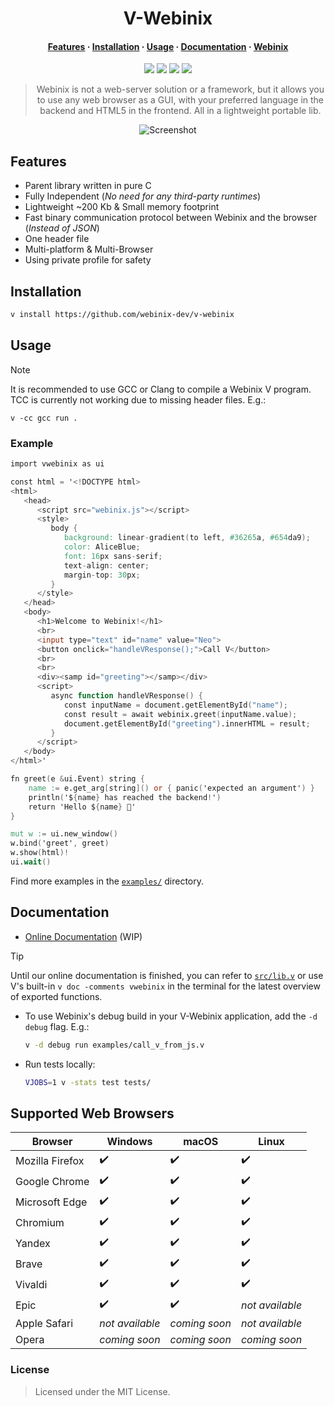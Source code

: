 <div align="center">

# V-Webinix

#### [Features](#features) · [Installation](#installation) · [Usage](#usage) · [Documentation](#documentation) · [Webinix](https://github.com/webinix-dev/webinix)

[build-status]: https://img.shields.io/github/actions/workflow/status/webinix-dev/v-webinix/ci.yml?branch=main&style=for-the-badge&logo=V&labelColor=414868&logoColor=C0CAF5
[last-commit]: https://img.shields.io/github/last-commit/webinix-dev/v-webinix?style=for-the-badge&logo=github&logoColor=C0CAF5&labelColor=414868
[release-version]: https://img.shields.io/github/v/release/webinix-dev/v-webinix?style=for-the-badge&logo=webtrees&logoColor=C0CAF5&labelColor=414868&color=7664C6
[license]: https://img.shields.io/github/license/webinix-dev/v-webinix?style=for-the-badge&logo=opensourcehardware&label=License&logoColor=C0CAF5&labelColor=414868&color=8c73cc

[![][build-status]](https://github.com/webinix-dev/v-webinix/actions?query=branch%3Amain)
[![][last-commit]](https://github.com/webinix-dev/v-webinix/pulse)
[![][release-version]](https://github.com/webinix-dev/v-webinix/releases/latest)
[![][license]](https://github.com/webinix-dev/v-webinix/blob/main/LICENSE)

> Webinix is not a web-server solution or a framework, but it allows you to use any web browser as a GUI, with your preferred language in the backend and HTML5 in the frontend. All in a lightweight portable lib.

![Screenshot](https://github.com/webinix-dev/webinix/assets/34311583/57992ef1-4f7f-4d60-8045-7b07df4088c6)

</div>

## Features

- Parent library written in pure C
- Fully Independent (_No need for any third-party runtimes_)
- Lightweight ~200 Kb & Small memory footprint
- Fast binary communication protocol between Webinix and the browser (_Instead of JSON_)
- One header file
- Multi-platform & Multi-Browser
- Using private profile for safety

## Installation

```sh
v install https://github.com/webinix-dev/v-webinix
```

## Usage

> [!NOTE]
> It is recommended to use GCC or Clang to compile a Webinix V program.
> TCC is currently not working due to missing header files. E.g.:
>
> ```
> v -cc gcc run .
> ```

### Example

```v
import vwebinix as ui

const html = '<!DOCTYPE html>
<html>
   <head>
      <script src="webinix.js"></script>
      <style>
         body {
            background: linear-gradient(to left, #36265a, #654da9);
            color: AliceBlue;
            font: 16px sans-serif;
            text-align: center;
            margin-top: 30px;
         }
      </style>
   </head>
   <body>
      <h1>Welcome to Webinix!</h1>
      <br>
      <input type="text" id="name" value="Neo">
      <button onclick="handleVResponse();">Call V</button>
      <br>
      <br>
      <div><samp id="greeting"></samp></div>
      <script>
         async function handleVResponse() {
            const inputName = document.getElementById("name");
            const result = await webinix.greet(inputName.value);
            document.getElementById("greeting").innerHTML = result;
         }
      </script>
   </body>
</html>'

fn greet(e &ui.Event) string {
	name := e.get_arg[string]() or { panic('expected an argument') }
	println('${name} has reached the backend!')
	return 'Hello ${name} 🐇'
}

mut w := ui.new_window()
w.bind('greet', greet)
w.show(html)!
ui.wait()
```

Find more examples in the [`examples/`](https://github.com/webinix-dev/v-webinix/tree/main/examples) directory.

## Documentation

- [Online Documentation](https://webinix.me/docs/#/v) (WIP)

> [!TIP]
> Until our online documentation is finished, you can refer to [`src/lib.v`](https://github.com/webinix-dev/v-webinix/tree/main/src/lib.v) or use V's built-in `v doc -comments vwebinix` in the terminal for the latest overview of exported functions.

- To use Webinix's debug build in your V-Webinix application, add the `-d debug` flag. E.g.:

  ```sh
  v -d debug run examples/call_v_from_js.v
  ```

- Run tests locally:

  ```sh
  VJOBS=1 v -stats test tests/
  ```

## Supported Web Browsers

| Browser         | Windows         | macOS         | Linux           |
| --------------- | --------------- | ------------- | --------------- |
| Mozilla Firefox | ✔️              | ✔️            | ✔️              |
| Google Chrome   | ✔️              | ✔️            | ✔️              |
| Microsoft Edge  | ✔️              | ✔️            | ✔️              |
| Chromium        | ✔️              | ✔️            | ✔️              |
| Yandex          | ✔️              | ✔️            | ✔️              |
| Brave           | ✔️              | ✔️            | ✔️              |
| Vivaldi         | ✔️              | ✔️            | ✔️              |
| Epic            | ✔️              | ✔️            | _not available_ |
| Apple Safari    | _not available_ | _coming soon_ | _not available_ |
| Opera           | _coming soon_   | _coming soon_ | _coming soon_   |

### License

> Licensed under the MIT License.
